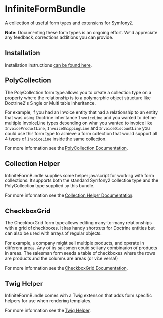 InfiniteFormBundle
==================

A collection of useful form types and extensions for Symfony2.

**Note:** Documenting these form types is an ongoing effort. We'd appreciate
any feedback, corrections additions you can provide.

Installation
------------

Installation instructions [can be found here](Resources/doc/installation.md).

PolyCollection
--------------

The PolyCollection form type allows you to create a collection type
on a property where the relationship is to a polymorphic object structure
like Doctrine2's Single or Multi table inheritance.

For example, if you had an Invoice entity that had a relationship to an
entity that was using Doctrine inheritance `InvoiceLine` and you wanted
to define multiple InvoiceLine types depending on what you wanted to invoice
like `InvoiceProductLine`, `InvoiceShippingLine` and `InvoiceDiscountLine`
you could use this form type to achieve a form collection that would support
all 4 types of `InvoiceLine` inside the same collection.

For more information see the [PolyCollection Documentation](Resources/doc/polycollection.md).

Collection Helper
-----------------

InfiniteFormBundle supplies some helper javascript for working with form collections. It
supports both the standard Symfony2 collection type and the PolyCollection type supplied
by this bundle.

For more information see the [Collection Helper Documentation](Resources/doc/collection-helper.md).

CheckboxGrid
------------

The CheckboxGrid form type allows editing many-to-many relationships with
a grid of checkboxes. It has handy shortcuts for Doctrine entities but can
also be used with arrays of regular objects.

For example, a company might sell multiple products, and operate in
different areas. Any of its salesmen could sell any combination of products
in areas. The salesman form needs a table of checkboxes where the rows are
products and the columns are areas (or vice versa!)

For more information see the [CheckboxGrid Documentation](Resources/doc/checkboxgrid.md).

Twig Helper
-----------

InfiniteFormBundle comes with a Twig extension that adds form specific helpers
for use when rendering templates.

For more information see the [Twig Helper](Resources/doc/twig-helper.md).
